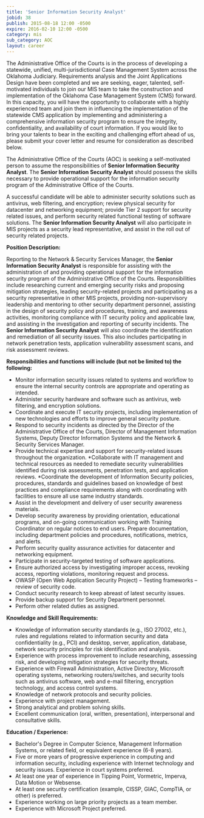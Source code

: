 ```yaml
---
title: 'Senior Information Security Analyst'
jobid: 38
publish: 2015-08-18 12:00 -0500
expire: 2016-02-10 12:00 -0500
category: mis
sub_category: AOC
layout: career
---
```

<p>The Administrative Office of the Courts is in the process of developing a statewide, unified, multi-jurisdictional Case Management System across the Oklahoma Judiciary.  Requirements analysis and the Joint Applications Design have been completed and we are seeking, eager, talented, self-motivated individuals to join our MIS team to take the construction and implementation of the Oklahoma Case Management System (CMS) forward.  In this capacity, you will have the opportunity to collaborate with a highly experienced team and join them in influencing the implementation of the statewide CMS application by implementing and administering a comprehensive information security program to ensure the integrity, confidentiality, and availability of court information.  If you would like to bring your talents to bear in the exciting and challenging effort ahead of us, please submit your cover letter and resume for consideration as described below.</p>
<p>The Administrative Office of the Courts (AOC) is seeking a self-motivated person to assume the responsibilities of <strong>Senior Information Security Analyst</strong>. The <strong>Senior Information Security Analyst</strong> should possess the skills necessary to provide operational support for the information security program of the Administrative Office of the Courts.  
</p>
<p>A successful candidate will be able to administer security solutions such as antivirus, web filtering, and encryption; review physical security for datacenter and networking equipment; provide Tier 2 support for security related issues, and perform security related functional testing of software solutions. The <strong>Senior Information Security Analyst</strong> will also participate in MIS projects as a security lead representative, and assist in the roll out of security related projects.  
</p>
<p><strong>Position Description:</strong></p>
<p>Reporting to the Network &amp; Security Services Manager, the <strong>Senior Information Security Analyst</strong> is responsible for assisting with the administration of and providing operational support for the information security program of the Administrative Office of the Courts.  Responsibilities include researching current and emerging security risks and proposing mitigation strategies, leading security-related projects and participating as a security representative in other MIS projects, providing non-supervisory leadership and mentoring to other security department personnel, assisting in the design of security policy and procedures, training, and awareness activities, monitoring compliance with IT security policy and applicable law, and assisting in the investigation and reporting of security incidents. The <strong>Senior Information Security Analyst</strong> will also coordinate the identification and remediation of all security issues.  This also includes participating in network penetration tests, application vulnerability assessment scans, and risk assessment reviews.   
</p>
<p><strong>Responsibilities and functions will include (but not be limited to) the following:</strong></p>
<ul>
<li>Monitor information security issues related to systems and workflow to ensure the internal security controls are appropriate and operating as intended. </li>
<li>Administer security hardware and software such as antivirus, web filtering, and encryption solutions.</li>
<li>Coordinate and execute IT security projects, including implementation of new technologies and efforts to improve general security posture. </li>
<li>Respond to security incidents as directed by the Director of the Administrative Office of the Courts, Director of Management Information Systems, Deputy Director Information Systems and the Network &amp; Security Services Manager. </li>
<li>Provide technical expertise and support for security-related issues throughout the organization.
*Collaborate with IT management and technical resources as needed to remediate security vulnerabilities identified during risk assessments, penetration tests, and application reviews. 
*Coordinate the development of Information Security policies, procedures, standards and guidelines based on knowledge of best practices and compliance requirements along with coordinating with facilities to ensure all use same industry standards.</li>
<li>Assist in the development and delivery of user security awareness materials.</li>
<li>Develop security awareness by providing orientation, educational programs, and on-going communication working with Training Coordinator on regular notices to end users. Prepare documentation, including department policies and procedures, notifications, metrics, and alerts. </li>
<li>Perform security quality assurance activities for datacenter and networking equipment.</li>
<li>Participate in security-targeted testing of software applications.</li>
<li>Ensure authorized access by investigating improper access, revoking access, reporting violations, monitoring request and process.</li>
<li>OWASP (Open Web Application Security Project) – Testing frameworks – review of security code.</li>
<li>Conduct security research to keep abreast of latest security issues. </li>
<li>Provide backup support for Security Department personnel.</li>
<li>Perform other related duties as assigned. </li>
</ul>
<p><strong>Knowledge and Skill Requirements:</strong></p>
<ul>
<li>Knowledge of information security standards (e.g., ISO 27002, etc.), rules and regulations related to information security and data confidentiality (e.g., PCI) and desktop, server, application, database, network security principles for risk identification and analysis. </li>
<li>Experience with process improvement to include researching, assessing risk, and developing mitigation strategies for security threats.</li>
<li>Experience with Firewall Administration, Active Directory, Microsoft operating systems, networking routers/switches, and security tools such as antivirus software, web and e-mail filtering, encryption technology, and access control systems.  
</li>
<li>Knowledge of network protocols and security policies.</li>
<li>Experience with project management.</li>
<li>Strong analytical and problem solving skills. </li>
<li>Excellent communication (oral, written, presentation), interpersonal and consultative skills. </li>
</ul>
<p><strong>Education / Experience:</strong></p>
<ul>
<li>Bachelor's Degree in Computer Science, Management Information Systems, or related field, or equivalent experience (6-8 years).  
</li>
<li>Five or more years of progressive experience in computing and information security, including experience with Internet technology and security issues.  Experience in court systems preferred. </li>
<li>At least one year of experience in Tipping Point, Vormetric, Imperva, Data Motion or Websense. </li>
<li>At least one security certification (example, CISSP, GIAC, CompTIA, or other) is preferred.</li>
<li>Experience working on large priority projects as a team member. </li>
<li>Experience with Microsoft Project preferred.</li></ul>